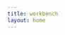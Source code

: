 ```yaml
---
title: workbench
layout: home
---
```

<script setup>
  import Workbench from "../views/Workbench.vue"
</script>

<Workbench />